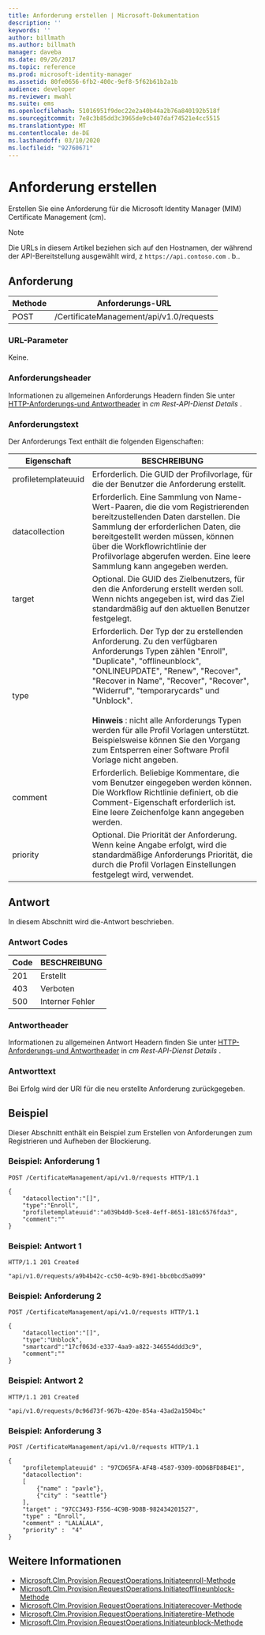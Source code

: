 ```yaml
---
title: Anforderung erstellen | Microsoft-Dokumentation
description: ''
keywords: ''
author: billmath
ms.author: billmath
manager: daveba
ms.date: 09/26/2017
ms.topic: reference
ms.prod: microsoft-identity-manager
ms.assetid: 80fe0656-6fb2-400c-9ef8-5f62b61b2a1b
audience: developer
ms.reviewer: mwahl
ms.suite: ems
ms.openlocfilehash: 51016951f9dec22e2a40b44a2b76a840192b518f
ms.sourcegitcommit: 7e8c3b85dd3c3965de9cb407daf74521e4cc5515
ms.translationtype: MT
ms.contentlocale: de-DE
ms.lasthandoff: 03/10/2020
ms.locfileid: "92760671"
---
```

# <a name="create-request"></a>Anforderung erstellen
Erstellen Sie eine Anforderung für die Microsoft Identity Manager (MIM) Certificate Management (cm).

>[!NOTE]
>Die URLs in diesem Artikel beziehen sich auf den Hostnamen, der während der API-Bereitstellung ausgewählt wird, z `https://api.contoso.com` . b..

## <a name="request"></a>Anforderung

Methode  |Anforderungs-URL  
---------|---------
POST     |/CertificateManagement/api/v1.0/requests

### <a name="url-parameters"></a>URL-Parameter
Keine.

### <a name="request-headers"></a>Anforderungsheader
Informationen zu allgemeinen Anforderungs Headern finden Sie unter [HTTP-Anforderungs-und Antwortheader](certificate-management-rest-api-service-details.md#http-request-and-response-headers) in *cm Rest-API-Dienst Details* .

### <a name="request-body"></a>Anforderungstext
Der Anforderungs Text enthält die folgenden Eigenschaften:

Eigenschaft | BESCHREIBUNG
---------|-----------
profiletemplateuuid | Erforderlich. Die GUID der Profilvorlage, für die der Benutzer die Anforderung erstellt.
datacollection | Erforderlich. Eine Sammlung von Name-Wert-Paaren, die die vom Registrierenden bereitzustellenden Daten darstellen. Die Sammlung der erforderlichen Daten, die bereitgestellt werden müssen, können über die Workflowrichtlinie der Profilvorlage abgerufen werden. Eine leere Sammlung kann angegeben werden.
target | Optional. Die GUID des Zielbenutzers, für den die Anforderung erstellt werden soll. Wenn nichts angegeben ist, wird das Ziel standardmäßig auf den aktuellen Benutzer festgelegt.
type | Erforderlich. Der Typ der zu erstellenden Anforderung. Zu den verfügbaren Anforderungs Typen zählen "Enroll", "Duplicate", "offlineunblock", "ONLINEUPDATE", "Renew", "Recover", "Recover in Name", "Recover", "Recover", "Widerruf", "temporarycards" und "Unblock".<br/><br/>**Hinweis** : nicht alle Anforderungs Typen werden für alle Profil Vorlagen unterstützt. Beispielsweise können Sie den Vorgang zum Entsperren einer Software Profil Vorlage nicht angeben.
comment | Erforderlich. Beliebige Kommentare, die vom Benutzer eingegeben werden können. Die Workflow Richtlinie definiert, ob die Comment-Eigenschaft erforderlich ist. Eine leere Zeichenfolge kann angegeben werden.
priority | Optional. Die Priorität der Anforderung. Wenn keine Angabe erfolgt, wird die standardmäßige Anforderungs Priorität, die durch die Profil Vorlagen Einstellungen festgelegt wird, verwendet.


## <a name="response"></a>Antwort
In diesem Abschnitt wird die-Antwort beschrieben.

### <a name="response-codes"></a>Antwort Codes

Code  |BESCHREIBUNG  
---------|---------
201 | Erstellt
403 | Verboten
500 | Interner Fehler

### <a name="response-headers"></a>Antwortheader
Informationen zu allgemeinen Antwort Headern finden Sie unter [HTTP-Anforderungs-und Antwortheader](certificate-management-rest-api-service-details.md#http-request-and-response-headers) in *cm Rest-API-Dienst Details* .

### <a name="response-body"></a>Antworttext
Bei Erfolg wird der URI für die neu erstellte Anforderung zurückgegeben.

## <a name="example"></a>Beispiel
Dieser Abschnitt enthält ein Beispiel zum Erstellen von Anforderungen zum Registrieren und Aufheben der Blockierung.

### <a name="example-request-1"></a>Beispiel: Anforderung 1

```
POST /CertificateManagement/api/v1.0/requests HTTP/1.1

{
    "datacollection":"[]",
    "type":"Enroll",
    "profiletemplateuuid":"a039b4d0-5ce8-4eff-8651-181c6576fda3",
    "comment":""
}
```

### <a name="example-response-1"></a>Beispiel: Antwort 1

```
HTTP/1.1 201 Created

"api/v1.0/requests/a9b4b42c-cc50-4c9b-89d1-bbc0bcd5a099"
```

### <a name="example-request-2"></a>Beispiel: Anforderung 2

```
POST /CertificateManagement/api/v1.0/requests HTTP/1.1

{  
    "datacollection":"[]",
    "type":"Unblock",
    "smartcard":"17cf063d-e337-4aa9-a822-346554ddd3c9",
    "comment":""
}
```

### <a name="example-response-2"></a>Beispiel: Antwort 2

```
HTTP/1.1 201 Created

"api/v1.0/requests/0c96d73f-967b-420e-854a-43ad2a1504bc"
```       

### <a name="example-request-3"></a>Beispiel: Anforderung 3

```
POST /CertificateManagement/api/v1.0/requests HTTP/1.1

{
    "profiletemplateuuid" : "97CD65FA-AF4B-4587-9309-0DD6BFD8B4E1",
    "datacollection":
    [
        {"name" : "pavle"},
        {"city" : "seattle"}
    ],
    "target" : "97CC3493-F556-4C9B-9D8B-982434201527",
    "type" : "Enroll",
    "comment" : "LALALALA",
    "priority" :  "4"
}
```

## <a name="see-also"></a>Weitere Informationen

- [Microsoft.Clm.Provision.RequestOperations.Initiateenroll-Methode](https://msdn.microsoft.com/library/windows/desktop/microsoft.clm.provision.requestoperations.initiateenroll.aspx)
- [Microsoft.Clm.Provision.RequestOperations.Initiateofflineunblock-Methode](https://msdn.microsoft.com/library/windows/desktop/microsoft.clm.provision.requestoperations.initiateofflineunblock.aspx)
- [Microsoft.Clm.Provision.RequestOperations.Initiaterecover-Methode](https://msdn.microsoft.com/library/windows/desktop/microsoft.clm.provision.requestoperations.initiaterecover.aspx)
- [Microsoft.Clm.Provision.RequestOperations.Initiateretire-Methode](https://msdn.microsoft.com/library/windows/desktop/microsoft.clm.provision.requestoperations.initiateretire.aspx)
- [Microsoft.Clm.Provision.RequestOperations.Initiateunblock-Methode](https://msdn.microsoft.com/library/windows/desktop/microsoft.clm.provision.requestoperations.initiateunblock.aspx)
